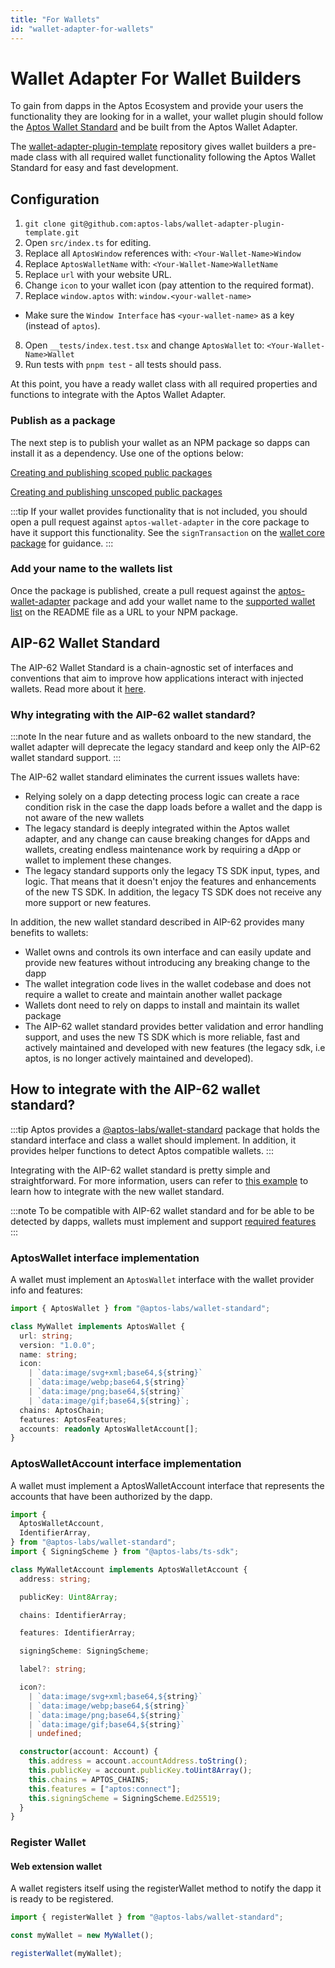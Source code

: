 ```yaml
---
title: "For Wallets"
id: "wallet-adapter-for-wallets"
---
```


# Wallet Adapter For Wallet Builders

To gain from dapps in the Aptos Ecosystem and provide your users the functionality they are looking for in a wallet, your wallet plugin should follow the [Aptos Wallet Standard](../standards/wallets.md) and be built from the Aptos Wallet Adapter.

The [wallet-adapter-plugin-template](https://github.com/aptos-labs/wallet-adapter-plugin-template) repository gives wallet builders a pre-made class with all required wallet functionality following the Aptos Wallet Standard for easy and fast development.

## Configuration

1. `git clone git@github.com:aptos-labs/wallet-adapter-plugin-template.git`
2. Open `src/index.ts` for editing.
3. Replace all `AptosWindow` references with: `<Your-Wallet-Name>Window`
4. Replace `AptosWalletName` with: `<Your-Wallet-Name>WalletName`
5. Replace `url` with your website URL.
6. Change `icon` to your wallet icon (pay attention to the required format).
7. Replace `window.aptos` with: `window.<your-wallet-name>`

- Make sure the `Window Interface` has `<your-wallet-name>` as a key (instead of `aptos`).

8. Open `__tests/index.test.tsx` and change `AptosWallet` to: `<Your-Wallet-Name>Wallet`
9. Run tests with `pnpm test` - all tests should pass.

At this point, you have a ready wallet class with all required properties and functions to integrate with the Aptos Wallet Adapter.

### Publish as a package

The next step is to publish your wallet as an NPM package so dapps can install it as a dependency. Use one of the options below:

[Creating and publishing scoped public packages](https://docs.npmjs.com/creating-and-publishing-scoped-public-packages)

[Creating and publishing unscoped public packages](https://docs.npmjs.com/creating-and-publishing-unscoped-public-packages)

:::tip
If your wallet provides functionality that is not included, you should open a pull request against `aptos-wallet-adapter` in the core package to have it support this functionality. See the `signTransaction` on the [wallet core package](https://github.com/aptos-labs/aptos-wallet-adapter/blob/main/packages/wallet-adapter-core/src/WalletCore.ts) for guidance.
:::

### Add your name to the wallets list

Once the package is published, create a pull request against the [aptos-wallet-adapter](https://github.com/aptos-labs/aptos-wallet-adapter) package and add your wallet name to the [supported wallet list](https://github.com/aptos-labs/aptos-wallet-adapter#supported-wallet-packages) on the README file as a URL to your NPM package.

## AIP-62 Wallet Standard

The AIP-62 Wallet Standard is a chain-agnostic set of interfaces and conventions that aim to improve how applications interact with injected wallets. Read more about it [here](https://github.com/aptos-foundation/AIPs/blob/main/aips/aip-62.md).

### Why integrating with the AIP-62 wallet standard?

:::note
In the near future and as wallets onboard to the new standard, the wallet adapter will deprecate the legacy standard and keep only the AIP-62 wallet standard support.
:::

The AIP-62 wallet standard eliminates the current issues wallets have:

- Relying solely on a dapp detecting process logic can create a race condition risk in the case the dapp loads before a wallet and the dapp is not aware of the new wallets
- The legacy standard is deeply integrated within the Aptos wallet adapter, and any change can cause breaking changes for dApps and wallets, creating endless maintenance work by requiring a dApp or wallet to implement these changes.
- The legacy standard supports only the legacy TS SDK input, types, and logic. That means that it doesn't enjoy the features and enhancements of the new TS SDK. In addition, the legacy TS SDK does not receive any more support or new features.

In addition, the new wallet standard described in AIP-62 provides many benefits to wallets:

- Wallet owns and controls its own interface and can easily update and provide new features without introducing any breaking change to the dapp
- The wallet integration code lives in the wallet codebase and does not require a wallet to create and maintain another wallet package
- Wallets dont need to rely on dapps to install and maintain its wallet package
- The AIP-62 wallet standard provides better validation and error handling support, and uses the new TS SDK which is more reliable, fast and actively maintained and developed with new features (the legacy sdk, i.e aptos, is no longer actively maintained and developed).

## How to integrate with the AIP-62 wallet standard?

:::tip
Aptos provides a [@aptos-labs/wallet-standard](https://github.com/aptos-labs/wallet-standard) package that holds the standard interface and class a wallet should implement. In addition, it provides helper functions to detect Aptos compatible wallets.
:::

Integrating with the AIP-62 wallet standard is pretty simple and straightforward. For more information, users can refer to [this example](https://github.com/aptos-labs/aptos-wallet-adapter/blob/main/apps/nextjs-example/utils/standardWallet.ts) to learn how to integrate with the new wallet standard.

:::note
To be compatible with AIP-62 wallet standard and for be able to be detected by dapps, wallets must implement and support [required features](https://github.com/aptos-labs/wallet-standard/blob/main/src/detect.ts#L16)
:::

### AptosWallet interface implementation

A wallet must implement an `AptosWallet` interface with the wallet provider info and features:

```ts
import { AptosWallet } from "@aptos-labs/wallet-standard";

class MyWallet implements AptosWallet {
  url: string;
  version: "1.0.0";
  name: string;
  icon:
    | `data:image/svg+xml;base64,${string}`
    | `data:image/webp;base64,${string}`
    | `data:image/png;base64,${string}`
    | `data:image/gif;base64,${string}`;
  chains: AptosChain;
  features: AptosFeatures;
  accounts: readonly AptosWalletAccount[];
}
```

### AptosWalletAccount interface implementation

A wallet must implement a AptosWalletAccount interface that represents the accounts that have been authorized by the dapp.

```ts
import {
  AptosWalletAccount,
  IdentifierArray,
} from "@aptos-labs/wallet-standard";
import { SigningScheme } from "@aptos-labs/ts-sdk";

class MyWalletAccount implements AptosWalletAccount {
  address: string;

  publicKey: Uint8Array;

  chains: IdentifierArray;

  features: IdentifierArray;

  signingScheme: SigningScheme;

  label?: string;

  icon?:
    | `data:image/svg+xml;base64,${string}`
    | `data:image/webp;base64,${string}`
    | `data:image/png;base64,${string}`
    | `data:image/gif;base64,${string}`
    | undefined;

  constructor(account: Account) {
    this.address = account.accountAddress.toString();
    this.publicKey = account.publicKey.toUint8Array();
    this.chains = APTOS_CHAINS;
    this.features = ["aptos:connect"];
    this.signingScheme = SigningScheme.Ed25519;
  }
}
```

### Register Wallet

#### Web extension wallet

A wallet registers itself using the registerWallet method to notify the dapp it is ready to be registered.

```ts
import { registerWallet } from "@aptos-labs/wallet-standard";

const myWallet = new MyWallet();

registerWallet(myWallet);
```